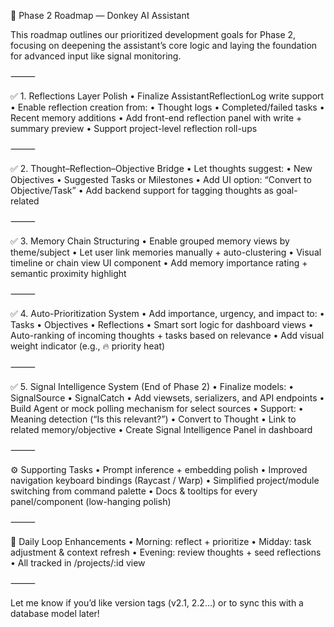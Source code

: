 📘 Phase 2 Roadmap — Donkey AI Assistant

This roadmap outlines our prioritized development goals for Phase 2, focusing on deepening the assistant’s core logic and laying the foundation for advanced input like signal monitoring.

⸻

✅ 1. Reflections Layer Polish
• Finalize AssistantReflectionLog write support
• Enable reflection creation from:
• Thought logs
• Completed/failed tasks
• Recent memory additions
• Add front-end reflection panel with write + summary preview
• Support project-level reflection roll-ups

⸻

✅ 2. Thought–Reflection–Objective Bridge
• Let thoughts suggest:
• New Objectives
• Suggested Tasks or Milestones
• Add UI option: “Convert to Objective/Task”
• Add backend support for tagging thoughts as goal-related

⸻

✅ 3. Memory Chain Structuring
• Enable grouped memory views by theme/subject
• Let user link memories manually + auto-clustering
• Visual timeline or chain view UI component
• Add memory importance rating + semantic proximity highlight

⸻

✅ 4. Auto-Prioritization System
• Add importance, urgency, and impact to:
• Tasks
• Objectives
• Reflections
• Smart sort logic for dashboard views
• Auto-ranking of incoming thoughts + tasks based on relevance
• Add visual weight indicator (e.g., 🔥 priority heat)

⸻

✅ 5. Signal Intelligence System (End of Phase 2)
• Finalize models:
• SignalSource
• SignalCatch
• Add viewsets, serializers, and API endpoints
• Build Agent or mock polling mechanism for select sources
• Support:
• Meaning detection (“Is this relevant?”)
• Convert to Thought
• Link to related memory/objective
• Create Signal Intelligence Panel in dashboard

⸻

⚙️ Supporting Tasks
• Prompt inference + embedding polish
• Improved navigation keyboard bindings (Raycast / Warp)
• Simplified project/module switching from command palette
• Docs & tooltips for every panel/component (low-hanging polish)

⸻

🔁 Daily Loop Enhancements
• Morning: reflect + prioritize
• Midday: task adjustment & context refresh
• Evening: review thoughts + seed reflections
• All tracked in /projects/:id view

⸻

Let me know if you’d like version tags (v2.1, 2.2…) or to sync this with a database model later!
